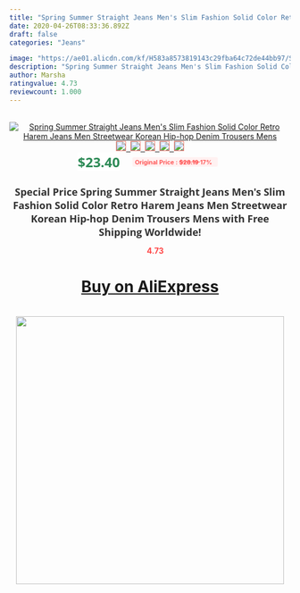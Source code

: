 ```yaml
---
title: "Spring Summer Straight Jeans Men's Slim Fashion Solid Color Retro Harem Jeans Men Streetwear Korean Hip-hop Denim Trousers Mens"
date: 2020-04-26T08:33:36.892Z
draft: false
categories: "Jeans"

image: "https://ae01.alicdn.com/kf/H583a8573819143c29fba64c72de44bb97/Spring-Summer-Straight-Jeans-Men-s-Slim-Fashion-Solid-Color-Retro-Harem-Jeans-Men-Streetwear-Korean.jpg"
description: "Spring Summer Straight Jeans Men's Slim Fashion Solid Color Retro Harem Jeans Men Streetwear Korean Hip-hop Denim Trousers Mens"
author: Marsha
ratingvalue: 4.73
reviewcount: 1.000
---
```

<br>
<div style="text-align: center;">
<a href="https://s.click.aliexpress.com/e/_AkVWOp" target="_blank" rel="nofollow noopener noreferrer"><img alt="Spring Summer Straight Jeans Men's Slim Fashion Solid Color Retro Harem Jeans Men Streetwear Korean Hip-hop Denim Trousers Mens" class="magnifier-image" src="https://ae01.alicdn.com/kf/H583a8573819143c29fba64c72de44bb97/Spring-Summer-Straight-Jeans-Men-s-Slim-Fashion-Solid-Color-Retro-Harem-Jeans-Men-Streetwear-Korean.jpg_640x640.jpg">
<br>
<img style="border:1px solid salmon" src="https://ae01.alicdn.com/kf/H583a8573819143c29fba64c72de44bb97/Spring-Summer-Straight-Jeans-Men-s-Slim-Fashion-Solid-Color-Retro-Harem-Jeans-Men-Streetwear-Korean.jpg_120x120.jpg">&nbsp;&nbsp;<img style="border:1px solid salmon" src="https://ae01.alicdn.com/kf/H3915d40f03234cee8ec6fd4545971e20B/Spring-Summer-Straight-Jeans-Men-s-Slim-Fashion-Solid-Color-Retro-Harem-Jeans-Men-Streetwear-Korean.jpg_120x120.jpg">&nbsp;&nbsp;<img style="border:1px solid salmon" src="https://ae01.alicdn.com/kf/H01285d179d414d68929cef2889356177T/Spring-Summer-Straight-Jeans-Men-s-Slim-Fashion-Solid-Color-Retro-Harem-Jeans-Men-Streetwear-Korean.jpg_120x120.jpg">&nbsp;&nbsp;<img style="border:1px solid salmon" src="https://ae01.alicdn.com/kf/He923ca87319145f3b7c64f2da0f87ce9a/Spring-Summer-Straight-Jeans-Men-s-Slim-Fashion-Solid-Color-Retro-Harem-Jeans-Men-Streetwear-Korean.jpg_120x120.jpg">&nbsp;&nbsp;<img style="border:1px solid salmon" src="https://ae01.alicdn.com/kf/Hb5382f955e1a478096b9e8d308da996eF/Spring-Summer-Straight-Jeans-Men-s-Slim-Fashion-Solid-Color-Retro-Harem-Jeans-Men-Streetwear-Korean.jpg_120x120.jpg"></a></div><br0>
<div style="text-align: center;"><span style="background-color: white; border: 0px; box-sizing: border-box; color: seagreen; display: inline-block; font-family: &quot;open sans&quot; , &quot;arial&quot; , &quot;helvetica&quot; , sans-serif , &quot;heiti&quot;; font-size: 24px; font-stretch: inherit; font-weight: 700; line-height: inherit; margin: 0px 10px 0px 0px; padding: 0px; vertical-align: middle;">$23.40 </span>
<span style="background: rgb(255 , 241 , 241); border-radius: 3px; border: 0px; box-sizing: border-box; color: #ff4747; display: inline-block; font-family: inherit; font-size: 12px; font-stretch: inherit; font-style: inherit; font-variant: inherit; font-weight: 600; line-height: inherit; margin: 0px; padding: 2px 5px; transform: scale(0.9); vertical-align: middle;">Original Price : <b style="text-decoration: line-through;">$28.19 </b> 17%&nbsp;&nbsp;</span></div>
<h1 style="color: #333333; display: inline-block; font-family: &quot;open sans&quot; , &quot;arial&quot; , &quot;helvetica&quot; , sans-serif , &quot;heiti&quot;; font-size: 18px; font-stretch: inherit; font-weight: 700; text-align: center;">Special Price Spring Summer Straight Jeans Men's Slim Fashion Solid Color Retro Harem Jeans Men Streetwear Korean Hip-hop Denim Trousers Mens with Free Shipping Worldwide!</h1>
<div style="color: #ff4747; text-align: center;">
<img src="https://4.bp.blogspot.com/-M0ZcTcb-5uY/XleCXlxnR4I/AAAAAAAAAEc/OrjgMkXV1oMQFaCRZj5HQwOCBcu3w1FegCPcBGAYYCw/s1600/star.png" style="height: 15px;">&nbsp;<b>4.73</b></div>
<div class="button_cont" align="center"><a class="buynow_a" href="https://s.click.aliexpress.com/e/_AkVWOp" target="_blank" rel="nofollow noopener noreferrer"><H1>Buy on AliExpress</H1></a></div><br>
<div class="separator" style="clear: both; text-align: center;">
<img src="https://lh3.googleusercontent.com/-pTy5HemUv9M/XlePHvY0dAI/AAAAAAAAAE4/0nX5iRUoIWY8eMW9Dpxeirr157OZliDIgCLcBGAsYHQ/s1600/badge.gif" width="480">
</div>
